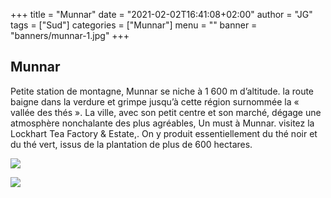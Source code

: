 
+++
title = "Munnar"
date = "2021-02-02T16:41:08+02:00"
author = "JG"
tags = ["Sud"]
categories = ["Munnar"]
menu = ""
banner = "banners/munnar-1.jpg"
+++

 

## Munnar
Petite station de montagne, Munnar se niche à 1 600 m d’altitude. la route baigne dans la verdure et grimpe jusqu’à cette région surnommée la « vallée des thés ».
La ville, avec son petit centre et son marché, dégage une atmosphère nonchalante des plus agréables, 
Un must à Munnar. visitez la Lockhart Tea Factory & Estate,. On y produit essentiellement du thé noir et du thé vert, issus de la plantation de plus de 600 hectares.


 ![  ](/banners/munnar-2.jpg "")  
 
  ![  ](/banners/munnar-3.jpg "")

